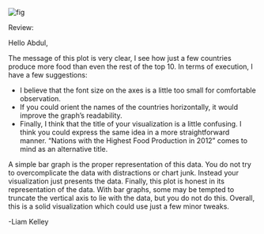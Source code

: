 ![fig](https://github.com/kelleyl54/DSPS_ARehman/blob/master/HW8/HW8_fig.png)

Review:

Hello Abdul,

The message of this plot is very clear, I see how just a few countries produce more food than even the rest of the top 10. In terms of execution, I have a few suggestions:
-	I believe that the font size on the axes is a little too small for comfortable observation.
-	If you could orient the names of the countries horizontally, it would improve the graph’s readability.
-	Finally, I think that the title of your visualization is a little confusing. I think you could express the same idea in a more straightforward manner. “Nations with the Highest Food Production in 2012” comes to mind as an alternative title.

A simple bar graph is the proper representation of this data. You do not try to overcomplicate the data with distractions or chart junk. Instead your visualization just presents the data. Finally, this plot is honest in its representation of the data. With bar graphs, some may be tempted to truncate the vertical axis to lie with the data, but you do not do this. Overall, this is a solid visualization which could use just a few minor tweaks.

-Liam Kelley
